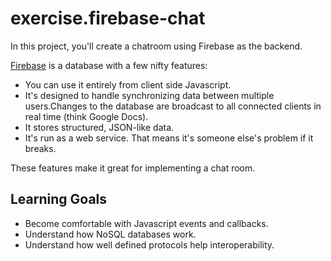 # exercise.firebase-chat

In this project, you'll create a chatroom using Firebase as the backend.

[Firebase](http://www.firebase.com) is a database with a few nifty features:
  * You can use it entirely from client side Javascript.
  * It's designed to handle synchronizing data between multiple users.Changes to the database are broadcast to all connected clients in real time (think Google Docs).
  * It stores structured, JSON-like data.
  * It's run as a web service. That means it's someone else's problem if it breaks.

These features make it great for implementing a chat room.

## Learning Goals ##
  * Become comfortable with Javascript events and callbacks.
  * Understand how NoSQL databases work.
  * Understand how well defined protocols help interoperability.

## 